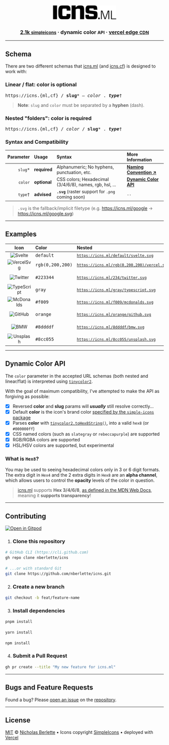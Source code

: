 <div align="center">
  <h1><a href="https://icns.ml" target="_blank" rel="noopener noreferrer"><img src="./.github/assets/logo.svg" alt="icns.ml" height="45" /></a></h1>
  <h3>
    <span><a href="https://simpleicons.org" target="_blank" rel="noopener noreferrer">2.1k <small class="caps">simpleicons</small></a></span> &middot; 
    <span>dynamic color <small class="caps">API</small></span> &middot; 
    <span><a href="https://vercel.com" target="_blank" rel="noopener noreferrer">vercel edge <small class="caps">CDN</small></a></span>
  </h3>
</div>

---

## Schema

There are two different schemas that [icns.ml] (and [icns.cf]) is designed to work with:

### Linear / flat: color is optional

<pre>
https://icns.{ml,cf} / <strong>slug</strong>* <em>— color</em> . <em><strong>type</strong></em>†
</pre>

> **Note**: `slug` and `color` must be separated by a **hyphen** (dash).

### Nested "folders": color is required

<pre>
https://icns.{ml,cf} / <em>color</em> / <strong>slug</strong>* . <em><strong>type</strong></em>†
</pre>

### Syntax and Compatibility

|       **Parameter** | **Usage**    | **Syntax**                                              | **More Information**                        |
|--------------------:|:-------------|:--------------------------------------------------------|:--------------------------------------------|
| <kbd>`slug`\*</kbd> | **required** | Alphanumeric; No hyphens, punctuation, etc.             | [**Naming Convention ↗**][naming]           |
|  <kbd>`color`</kbd> | **optional** | CSS colors; Hexadecimal (3/4/6/8), names, rgb, hsl, ... | [**Dynamic Color API**](#dynamic-color-api) |
|  <kbd>`type`†</kbd> | **advised**  | **`.svg`** (raster support for `.png` coming soon)      | `--`                                        |

> `.svg` is the fallback/implicit filetype (e.g. https://icns.ml/google -> https://icns.ml/google.svg)

---  

## Examples

|   **Icon**    | **Color**           | **Nested**                                       | **Linear / Flat**                                |
|:-------------:|:--------------------|:-------------------------------------------------|:-------------------------------------------------|
|   ![Svelte]   | <kbd>default</kbd>  | <code>https://icns.ml/default/svelte.svg</code>  | <code>https://icns.ml/svelte.svg</code>          |
| ![VercelSvg]  | <kbd>rgb(0,200,200)</kbd> | <code>https://icns.ml/rgb(0,200,200)/vercel.svg</code> | <code>https://icns.ml/vercel-rgb(0,200,200).svg</code> |
|  ![Twitter]   | <kbd>#223344</kbd>  | <code>https://icns.ml/234/twitter.svg</code>     | <code>https://icns.ml/twitter-234.svg</code>     |
| ![TypeScript] | <kbd>gray</kbd>     | <code>https://icns.ml/gray/typescript.svg</code> | <code>https://icns.ml/typescript-gray.svg</code> |
| ![McDonalds]  | <kbd>#f009</kbd>    | <code>https://icns.ml/f009/mcdonalds.svg</code>  | <code>https://icns.ml/mcdonalds-f009.svg</code>  |
|   ![GitHub]   | <kbd>orange</kbd>   | <code>https://icns.ml/orange/github.svg</code>   | <code>https://icns.ml/github-orange.svg</code>   |
|    ![BMW]     | <kbd>#8ddddf</kbd>  | <code>https://icns.ml/8ddddf/bmw.svg</code>      | <code>https://icns.ml/bmw-8ddddf.svg</code>      |
|  ![Unsplash]  | <kbd>#8cc055</kbd>  | <code>https://icns.ml/8cc055/unsplash.svg</code> | <code>https://icns.ml/unsplash-8cc055.svg</code> |

[Svelte]: https://icns.ml/default/svelte.svg
[BMW]: https://icns.ml/8ddddf/bmw.svg
[Twitter]: https://icns.ml/234/twitter.svg
[TypeScript]: https://icns.ml/gray/typescript.svg
[GitHub]: https://icns.ml/orange/github.svg
[Unsplash]: https://icns.ml/8cc055/unsplash.svg   
[McDonalds]: https://icns.ml/f009/mcdonalds.svg

---  

## Dynamic Color API

The `color` parameter in the accepted URL schemas (both nested and linear/flat) is interpreted using [`tinycolor2`][tinycolor2].

With the goal of maximum compatibility, I've attempted to make the API as forgiving as possible:

- [x] Reversed **color** and **slug** params will ***usually*** still resolve correctly...
- [x] Default **color** is the icon's brand color [specified by the `simple-icons` package][SimpleIcons]
- [x] Parses **color** with [`tinycolor2.toHex8String()`][tinycolor2], into a valid `hex8` (or `#000000ff`)
- [x] CSS named colors (such as `slategray` or `rebeccapurple`) are supported
- [x] RGB/RGBA colors are supported
- [x] HSL/HSV colors are supported, but experimental

### What is `Hex8`?

You may be used to seeing hexadecimal colors only in 3 or 6 digit formats. The extra digit in `Hex4` and the 2 extra digits in `Hex8` are an **alpha channel**, which allows users to control the **opacity** levels of the color in question.

> [icns.ml] supports **Hex 3/4/6/8**, [as defined in the MDN Web Docs][MDN-colors], meaning it **supports transparency**!

---  

## Contributing

[![Open in Gitpod]](https://gitpod.io/#https://github.com/nberlette/icns)

1. ### Clone this repository

```bash
# GitHub CLI (https://cli.github.com)
gh repo clone nberlette/icns

# ...or with standard Git
git clone https://github.com/nberlette/icns.git
```

2. ### Create a new branch

```bash
git checkout -b feat/feature-name
```

3. ### Install dependencies

```bash
pnpm install

yarn install

npm install
```

4. ### Submit a Pull Request

```bash
gh pr create --title "My new feature for icns.ml" 
```  

---  

## Bugs and Feature Requests

Found a bug? Please [open an issue][issues] on the [repository].

---  

## License

[MIT] © [Nicholas Berlette] • Icons copyright [SimpleIcons] • deployed with [Vercel]


[repository]: https://github.com/nberlette/icns
[issues]: https://github.com/nberlette/icns/issues
[readme]: https://github.com/nberlette/icns#readme
[icns.ml]: https://icns.ml
[icns.cf]: https://icns.cf
[Nicholas Berlette]: https://github.com/nberlette
[MIT]: https://icns.mit-license.org
[naming]: https://github.com/simple-icons/simple-icons/blob/develop/slugs.md
[SimpleRepo]: https://github.com/simple-icons/simple-icons
[SimpleIcons]: https://simpleicons.org
[tinycolor2]: https://npm.im/tinycolor2
[Vercel]: https://vercel.com
[VercelSvg]: https://icns.ml/vercel-rgb(0,200,200).svg
[SimpleIconsSvg]: https://icns.ml/simpleicons.svg
[Open in Gitpod]: https://gitpod.io/button/open-in-gitpod.svg
[gitpod-url]: https://gitpod.io/#https://github.com/nberlette/icns
[MDN-colors]: https://developer.mozilla.org/en-US/docs/Web/CSS/color_value
